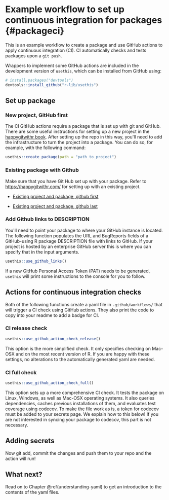 

# Example workflow to set up continuous integration for packages {#packageci}



This is an example workflow to create a package and use GitHub actions to apply continuous integration (CI). 
CI automatically checks and tests packages upon a `git push`.

Wrappers to implement some GitHub actions are included in the development version of `usethis`, which can be installed from GitHub using:


```r
# install.packages("devtools")
devtools::install_github("r-lib/usethis")
```

## Set up package 

### New project, GitHub first

The CI GitHub actions require a package that is set up with git and GitHub. 
There are some useful instructions for setting up a new project in the [happygitwithr book](https://happygitwithr.com/new-GitHub-first.html#new-GitHub-first). 
After setting up the repo in this way, you'll need to add the infrastructure to turn the project into a package. 
You can do so, for example, with the following command:


```r
usethis::create_package(path = "path_to_project")
```

### Existing package with Github

Make sure that you have Git Hub set up with your package. Refer to https://happygitwithr.com/ for setting up with an existing project.

- [Existing project and package, github first](https://happygitwithr.com/existing-github-first.html#existing-github-first)

- [Existing project and package, github last](https://happygitwithr.com/existing-github-last.html#existing-github-last)

### Add Github links to DESCRIPTION

You'll need to point your package to where your GitHub instance is located. 
The following function populates the URL and BugReports fields of a GitHub-using R package DESCRIPTION file with links to GitHub. 
If your project is hosted by an enterprise GitHub server this is where you can specify that in the input arguments. 


```r
usethis::use_github_links()
```

If a new GitHub Personal Access Token (PAT) needs to be generated, `usethis` will print some instructions to the console for you to follow. 

## Actions for continuous integration checks

Both of the following functions create a yaml file in `.github/workflows/` that will trigger a CI check using GitHub actions. 
They also print the code to copy into your readme to add a badge for CI.

### CI release check


```r
usethis::use_github_action_check_release()
```

This option is the more simplified check. It only specifies checking on Mac-OSX and on the most recent version of R. 
If you are happy with these settings, no alterations to the automatically generated yaml are needed. 

### CI full check


```r
usethis::use_github_action_check_full()
```

This option sets up a more comprehensive CI check. 
It tests the package on Linux, Windows, as well as Mac-OSX operating systems. 
It also queries dependencies, caches previous installations of them, and evaluates test coverage using codecov. 
To make the file work as is, a token for codecov must be added to your secrets page. 
We explain how to this below!
If you are not interested in syncing your package to codecov, this part is not necessary. 

## Adding secrets




Now git add, commit the changes and push them to your repo and the action will run! 


## What next?

Read on to Chapter \@ref(understanding-yaml) to get an introduction to the contents of the yaml files. 

